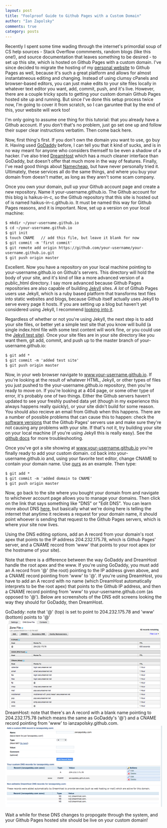 ```yaml
---
layout: post
title: "Foolproof Guide to Github Pages with a Custom Domain"
author: "Ian Zapolsky"
comments: true
category: posts
---
```


Recently I spent some time wading through the internet's primordial soup of CS help sources - Stack 
Overflow commments, random blogs (like this one!), and source documentation that leaves something to
be desired - to set up this site, which is hosted on Github Pages with a custom domain. I've since 
decided to migrate the hosting of my [personal website][ianzapolsky.com] to Github Pages as well,
because it's such a great platform and allows for almost instantatneous editing and changing. Instead 
of using clumsy cPanels and browser-based editors, you can just make edits to your site files 
locally in whatever text editor you want, add, commit, push, and it's live. However, there are 
a couple tricky spots to getting your custom domain Github Pages hosted site up and running. 
But since I've done this setup process twice now, I'm going to cover it from scratch, 
so I can garuntee that by the end of this, your website will work too!

I'm only going to assume one thing for this tutorial: that you already have a Github account. If you
don't that's no problem, just go set one up and follow their super clear instructions verbatim. Then
come back here.

Now, first thing's first. If you don't own the domain you want to use, go buy it.  Having used
[GoDaddy][godaddy] before, I can tell you that it kind of sucks, and is in no way meant for 
anyone who considers themself to be even a shadow of a hacker. I've also tried [DreamHost][dreamhost]
which has a much cleaner interface than GoDaddy, but doesn't offer that much more in the way of 
features. Finally, I've read good things about [Namecheap][namecheap], but have never personally 
tried it. Ultimately, these services all do the same things, and where you buy your domain from 
doesn't matter, as long as they aren't some scam company.

Once you own your domain, pull up your Github account page and create a new repository. Name
it your-username.github.io. The Github account for this blog is haikus-in-c, so the Github repository
that this site is hosted out of is named haikus-in-c.github.io. It must be named this way for
Github Pages reasons, and it is important. Now, set up a version on your local machine:

	$ mkdir ~/your-username.github.io
	$ cd ~/your-username.github.io
	$ git init
	$ touch CNAME 	// add this file, but leave it blank for now
	$ git commit -m 'first commit'
	$ git remote add origin https://github.com/your-username/your-username.github.io.git
	$ git push origin master

Excellent. Now you have a repository on your local machine pointing to your-username.github.io on
Github's servers. This directory will hold the body of your site, and it's kind of like a more advanced
version of a public\_html directory. I say more advanced because Github Pages repositories are also capable of building [Jekyll][jekylldocs] sites. *A lot* of Github Pages users use Jekyll, which is a ruby based platform 
that transforms text files into static websites and blogs, because Github itself actually uses Jekyll 
to serve every page it hosts. If you are setting up a blog but haven't yet considered using Jekyll, 
I recommend [looking into it][jekylldocs].

Regardless of whether or not you're using Jekyll, the next step is to add your site files, or better yet
a simple test site that you know will build (a single index.html file with some test content will work fine,
or you could use the [Jekyll test site][jekylltest]). Once your site files are in your site directory like
you want them, git add, commit, and push up to the master branch of your-username.github.io:
	
	$ git add *
	$ git commit -m 'added test site'
	$ git push origin master

Now, in your web browser navigate to www.your-username.github.io. If you're looking at the 
result of whatever HTML, Jekyll, or other types of files you just pushed to the your-username.github.io 
repository, then you're ready to move on. If you're looking at a 404 page, or some other type of error, it's
probably one of two things. Either the Github servers haven't updated to see your freshly pushed data yet
(though in my experience this always happens really quickly), or your site didn't build for some reason. You
should also recieve an email from Github when this happens. There are a number of possible problems that
can cause this to happen: check the [software versions][githubversions] that the Github Pages' servers use
and make sure they're not causing any problems with your site. If that's not it, try building your site
on your local machine (if you're using Jekyll this is really easy). See the [github docs][githubdocs] for
more troubleshooting.

Once you've got a site showing at www.your-username.github.io you're finally ready to add your custom domain.
cd back into your-username.github.io and, using your favorite text editor, change CNAME to contain your
domain name. Use [ours][haikusCNAME] as an example. Then type:
	
	$ git add *
	$ git commit -m 'added domain to CNAME'
	$ git push origin master

Now, go back to the site where you bought your domain from and navigate to whichever account page allows you to
manage your domains. Then click on the link that says something like "DNS" or "Edit DNS". You can learn more
about DNS [here][DNS], but basically what we're doing here is telling the internet that anytime it recieves
a request for your domain name, it should point whoever is sending that request to the Github Pages
servers, which is where your site now lives.

Using the DNS editing options, add an A record from your domain's root apex that points to the IP address 204.232.175.78, 
which is Github Pages' server, and a CNAME record from 'www' that points to your root apex (or the hostname of your site).

Note that there is a difference between the way GoDaddy and DreamHost handle the root apex and the www. 
If you're using GoDaddy, you must add an A record from '@' (the root) pointing to the IP address given above, and 
a CNAME record pointing from 'www' to '@'. If you're using DreamHost, you have to add an A record with no name (which
DreamHost automatically interprets to be the root apex) that points to the Github IP address, and then 
a CNAME record pointing from 'www' to your-username.github.com (as opposed to '@'). Below are screenshots of the DNS edit screens looking the way they should for GoDaddy, then DreamHost.

GoDaddy: note that '@' (top) is set to point to 204.232.175.78 and 'www' (bottom) points to '@'
![GoDaddy](/images/godaddy_img.png)
DreamHost: note that there's an A record with a blank name pointing to 204.232.175.78 (which means the same
as GoDaddy's '@') and a CNAME record pointing from 'www' to ianzapolsky.github.com.
![DreamHost](/images/dreamhost_img.png)

Wait a while for these DNS changes to propogate through the system, and your Github Pages hosted site should
be live on your custom domain! 

[ianzapolsky.com]:http://ianzapolsky.com/
[godaddy]:http://www.godaddy.com/
[dreamhost]:http://www.dreamhost.com/
[namecheap]:http://www.namecheap.com/
[jekyll]:http://jekyllrb.com/
[jekylldocs]:http://jekyllrb.com/docs/home/
[jekylltest]:https://github.com/jekyll/test-site
[githubversions]:https://github.com/github/pages-gem/blob/master/github-pages.gemspec#L16
[githubdocs]:https://help.github.com/categories/20/articles
[haikusCNAME]:https://github.com/haikus-in-c/haikus-in-c.github.io/blob/master/CNAME
[DNS]:http://en.wikipedia.org/wiki/Domain_Name_System
